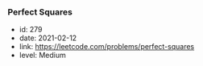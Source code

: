 ### Perfect Squares

* id: 279
* date: 2021-02-12
* link: https://leetcode.com/problems/perfect-squares
* level: Medium
